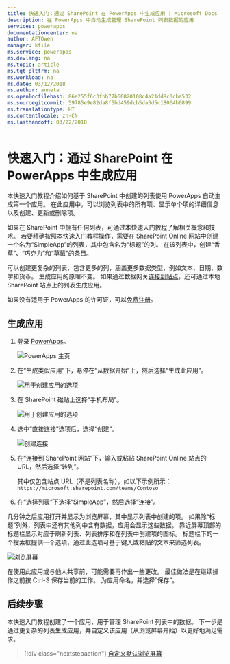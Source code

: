 ```yaml
---
title: 快速入门：通过 SharePoint 在 PowerApps 中生成应用 | Microsoft Docs
description: 在 PowerApps 中自动生成管理 SharePoint 列表数据的应用
services: powerapps
documentationcenter: na
author: AFTOwen
manager: kfile
ms.service: powerapps
ms.devlang: na
ms.topic: article
ms.tgt_pltfrm: na
ms.workload: na
ms.date: 03/12/2018
ms.author: anneta
ms.openlocfilehash: 86e255f6c3fbb77b60820108c4a21dd8c0cba532
ms.sourcegitcommit: 59785e9e82da8f5bd459dcb5da3d5c18064b0899
ms.translationtype: HT
ms.contentlocale: zh-CN
ms.lasthandoff: 03/22/2018
---
```

# <a name="quickstart-for-generating-an-app-in-powerapps-from-sharepoint"></a>快速入门：通过 SharePoint 在 PowerApps 中生成应用

本快速入门教程介绍如何基于 SharePoint 中创建的列表使用 PowerApps 自动生成第一个应用。 在此应用中，可以浏览列表中的所有项、显示单个项的详细信息以及创建、更新或删除项。

如果在 SharePoint 中拥有任何列表，可通过本快速入门教程了解相关概念和技术。 若要精确按照本快速入门教程操作，需要在 SharePoint Online 网站中创建一个名为“SimpleApp”的列表，其中包含名为“标题”的列。 在该列表中，创建“香草”、“巧克力”和“草莓”的条目。

可以创建更复杂的列表，包含更多的列，涵盖更多数据类型，例如文本、日期、数字和货币。 生成应用的原理不变。 如果通过数据网关[连接到站点](connect-to-sharepoint.md)，还可通过本地 SharePoint 站点上的列表生成应用。

如果没有适用于 PowerApps 的许可证，可以[免费注册](../signup-for-powerapps.md)。

## <a name="generate-an-app"></a>生成应用
1. 登录 [PowerApps](https://web.powerapps.com)。

    ![PowerApps 主页](./media/app-from-sharepoint/sign-in.png)

1. 在“生成类似应用”下，悬停在“从数据开始”上，然后选择“生成此应用”。

    ![用于创建应用的选项](./media/app-from-sharepoint/make-this-app.png)

1. 在 SharePoint 磁贴上选择“手机布局”。

    ![用于创建应用的选项](./media/app-from-sharepoint/sharepoint-tile.png)

1. 选中“直接连接”选项后，选择“创建”。

    ![创建连接](./media/app-from-sharepoint/create-connection.png)

1. 在“连接到 SharePoint 网站”下，输入或粘贴 SharePoint Online 站点的 URL，然后选择“转到”。

    其中仅包含站点 URL（不是列表名称），如以下示例所示：<br>`https://microsoft.sharepoint.com/teams/Contoso`

1. 在“选择列表”下选择“SimpleApp”，然后选择“连接”。

几分钟之后应用打开并显示为浏览屏幕，其中显示列表中创建的项。 如果除“标题”列外，列表中还有其他列中含有数据，应用会显示这些数据。 靠近屏幕顶部的标题栏显示对应于刷新列表、列表排序和在列表中创建项的图标。 标题栏下的一个搜索框提供一个选项，通过此选项可基于键入或粘贴的文本来筛选列表。 

![浏览屏幕](./media/app-from-sharepoint/browse-screen.png)

在使用此应用或与他人共享前，可能需要再作出一些更改。 最佳做法是在继续操作之前按 Ctrl-S 保存当前的工作。 为应用命名，并选择“保存”。

## <a name="next-steps"></a>后续步骤
本快速入门教程创建了一个应用，用于管理 SharePoint 列表中的数据。 下一步是通过更复杂的列表生成应用，并自定义该应用（从浏览屏幕开始）以更好地满足需求。

> [!div class="nextstepaction"]
> [自定义默认浏览屏幕](customize-layout-sharepoint.md)